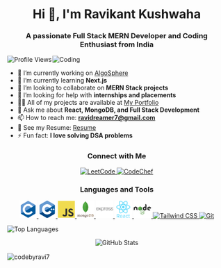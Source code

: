 <h1 align="center">Hi 👋, I'm Ravikant Kushwaha</h1>
<h3 align="center">A passionate Full Stack MERN Developer and Coding Enthusiast from India</h3>

<img align="right" alt="Coding" width="400" src="https://user-images.githubusercontent.com/55389276/140866485-8fb1c876-9a8f-4d6a-98dc-08c4981eaf70.gif" />

<p align="left">
  <img src="https://komarev.com/ghpvc/?username=codebyravi7&label=Profile%20views&color=0e75b6&style=flat" alt="Profile Views" />
</p>

- 🔭 I’m currently working on [AlgoSphere](https://algosphere-frontend.vercel.app/)
- 🌱 I’m currently learning **Next.js**
- 👯 I’m looking to collaborate on **MERN Stack projects**
- 🤝 I’m looking for help with **internships and placements**
- 👨‍💻 All of my projects are available at [My Portfolio](https://portfolio-2-ten-ochre.vercel.app/)
- 💬 Ask me about **React, MongoDB, and Full Stack Development**
- 📫 How to reach me: **ravidreamer7@gmail.com**
- 📄 See my Resume: [Resume](https://drive.google.com/file/d/1xue1zJ9snuZSM5BqLjeInXR0Yh21Yamj/view?usp=drive_link)
- ⚡ Fun fact: **I love solving DSA problems**

<h3 align="center">Connect with Me</h3>
<p align="center">
  <a href="https://www.leetcode.com/ravikushwaha7" target="_blank">
    <img src="https://raw.githubusercontent.com/rahuldkjain/github-profile-readme-generator/master/src/images/icons/Social/leet-code.svg" alt="LeetCode" height="30" width="40" />
  </a>
  <a href="https://www.codechef.com/users/code_by_ravi" target="_blank">
    <img src="https://cdn.jsdelivr.net/npm/simple-icons@3.1.0/icons/codechef.svg" alt="CodeChef" height="30" width="40" />
  </a>
</p>

<h3 align="center">Languages and Tools</h3>
<p align="center">
  <a href="https://www.cprogramming.com/" target="_blank">
    <img src="https://raw.githubusercontent.com/devicons/devicon/master/icons/c/c-original.svg" alt="C" width="40" height="40" />
  </a>
  <a href="https://www.w3schools.com/cpp/" target="_blank">
    <img src="https://raw.githubusercontent.com/devicons/devicon/master/icons/cplusplus/cplusplus-original.svg" alt="C++" width="40" height="40" />
  </a>
  <a href="https://developer.mozilla.org/en-US/docs/Web/JavaScript" target="_blank">
    <img src="https://raw.githubusercontent.com/devicons/devicon/master/icons/javascript/javascript-original.svg" alt="JavaScript" width="40" height="40" />
  </a>
  <a href="https://www.mongodb.com/" target="_blank">
    <img src="https://raw.githubusercontent.com/devicons/devicon/master/icons/mongodb/mongodb-original-wordmark.svg" alt="MongoDB" width="40" height="40" />
  </a>
  <a href="https://expressjs.com" target="_blank">
    <img src="https://raw.githubusercontent.com/devicons/devicon/master/icons/express/express-original-wordmark.svg" alt="Express.js" width="40" height="40" />
  </a>
  <a href="https://reactjs.org/" target="_blank">
    <img src="https://raw.githubusercontent.com/devicons/devicon/master/icons/react/react-original-wordmark.svg" alt="React" width="40" height="40" />
  </a>
  <a href="https://nodejs.org" target="_blank">
    <img src="https://raw.githubusercontent.com/devicons/devicon/master/icons/nodejs/nodejs-original-wordmark.svg" alt="Node.js" width="40" height="40" />
  </a>
  <a href="https://tailwindcss.com/" target="_blank">
    <img src="https://www.vectorlogo.zone/logos/tailwindcss/tailwindcss-icon.svg" alt="Tailwind CSS" width="40" height="40" />
  </a>
  <a href="https://git-scm.com/" target="_blank">
    <img src="https://www.vectorlogo.zone/logos/git-scm/git-scm-icon.svg" alt="Git" width="40" height="40" />
  </a>
</p>

<p align="left">
  <img src="https://github-readme-stats.vercel.app/api/top-langs?username=codebyravi7&show_icons=true&locale=en&layout=compact" alt="Top Languages" />
</p>

<p align="center">
  <img src="https://github-readme-stats.vercel.app/api?username=codebyravi7&show_icons=true&locale=en" alt="GitHub Stats" />
</p>

<p><img align="center" src="https://github-readme-streak-stats.herokuapp.com/?user=codebyravi7&" alt="codebyravi7" /></p>
